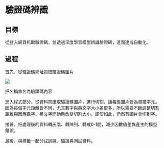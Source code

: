 # 驗證碼辨識

## 目標

從登入網頁抓取驗證碼，並透過深度學習模型辨識驗證碼，進而達成自動化。

## 過程

首先，從驗證碼網址抓取驗證碼圖片

<img src=".\result\投影片2.JPG"/>

把名稱命名為驗證碼內容



進入程式部分。從資料夾讀取驗證碼圖片，進行切割，讓每張圖片皆為單獨字元。因為每個字元距離皆不同，尤其數字與英文字大小差更多，所以需要不斷調整切割距離與因應數字、英文字而動態改變切割大小。即使如此，仍然有圖片會切到字。


接著，把處理後的資料轉灰階、轉陣列、轉成0-1間，減少因數值差異產生的模型錯誤。


最後，與標籤一起分成訓練、驗證與測試資料。